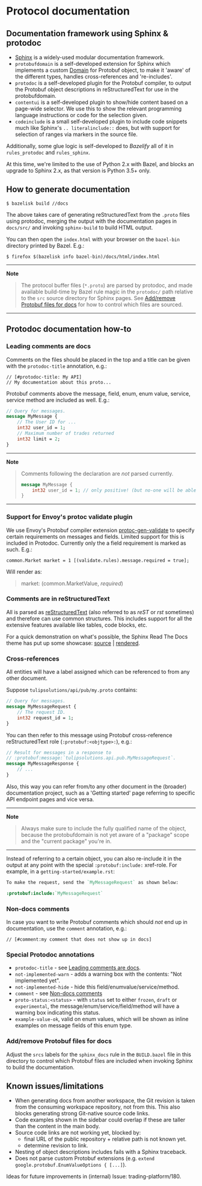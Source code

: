 # Protocol documentation


## Documentation framework using Sphinx & protodoc

* [Sphinx][sphinx-website] is a widely-used modular documentation framework.
* `protobufdomain` is a self-developed extension for Sphinx which implements a
  custom [Domain][sphinx-domains] for Protobuf object, to make it 'aware'
  of the different types, handles cross-references and 're-includes'.
* `protodoc` is a self-developed plugin for the Protobuf compiler, to output the
  Protobuf object descriptions in reStructuredText for use in the protobufdomain.
* `contentui` is a self-developed plugin to show/hide content based on a
  page-wide selector. We use this to show the relevant programming language
  instructions or code for the selection given.
* `codeinclude` is a small self-developed plugin to include code snippets much
  like Sphinx's `.. literalinclude::` does, but with support for selection of
  ranges via markers in the source file.

Additionally, some glue logic is self-developed to *Bazelify* all of it in
`rules_protodoc` and `rules_sphinx`.

At this time, we're limited to the use of Python 2.x with Bazel, and blocks an
upgrade to Sphinx 2.x, as that version is Python 3.5+ only.

[sphinx-website]: https://www.sphinx-doc.org/
[sphinx-domains]: https://www.sphinx-doc.org/en/1.8/usage/restructuredtext/domains.html


## How to generate documentation

    $ bazelisk build //docs

The above takes care of generating reStructuredText from the `.proto` files
using protodoc, merging the output with the documentation pages in `docs/src/`
and invoking `sphinx-build` to build HTML output.

You can then open the `index.html` with your browser on the `bazel-bin`
directory printed by Bazel. E.g.:

    $ firefox $(bazelisk info bazel-bin)/docs/html/index.html

---
**Note**

> The protocol buffer files (`*.proto`) are parsed by protodoc, and made
available build-time by Bazel rule magic in the `protodoc/` path
relative to the `src` source directory for Sphinx pages. See
[Add/remove Protobuf files for docs](#addremove-protobuf-files-for-docs) for
how to control which files are sourced.

---

## Protodoc documentation how-to


### Leading comments are docs

Comments on the files should be placed in the top and a title can be given with
the `protodoc-title` annotation, e.g.:

    // [#protodoc-title: My API]
    // My documentation about this proto...

Protobuf comments above the message, field, enum, enum value, service, service
method are included as well. E.g.:

```proto
// Query for messages.
message MyMessage {
    // The User ID for ...
    int32 user_id = 1;
    // Maximum number of trades returned
    int32 limit = 2;
}
```

---
**Note**

> Comments following the declaration are *not* parsed currently.
>
> ```proto
> message MyMessage {
>     int32 user_id = 1; // only positive! (but no-one will be able to read this...)
> }
> ```

---

### Support for Envoy's protoc validate plugin

We use Envoy's Protobuf compiler extension [protoc-gen-validate][pgv] to specify
certain requirements on messages and fields. Limited support for this is
included in Protodoc. Currently only the a field requirement is marked as such.
E.g.:

    common.Market market = 1 [(validate.rules).message.required = true];

Will render as:

> market:  (common.MarketValue, *required*)

[pgv]: https://github.com/envoyproxy/protoc-gen-validate


### Comments are in reStructuredText

All is parsed as [reStructuredText][rst] (also referred to as *reST* or *rst*
sometimes) and therefore can use common structures. This includes support for
all the extensive features available like tables, code blocks, etc.

For a quick demonstration on what's possible, the Sphinx Read The Docs theme
has put up some showcase: [source][rtd-theme-showcase-source] |
[rendered][rtd-theme-showcase-rendered].

[rst]: http://docutils.sourceforge.net/rst.html
[rtd-theme-showcase-source]: https://raw.githubusercontent.com/rtfd/sphinx_rtd_theme/master/docs/demo/demo.rst
[rtd-theme-showcase-rendered]: https://sphinx-rtd-theme.readthedocs.io/en/latest/demo/demo.html


### Cross-references

All entities will have a label assigned which can be referenced to from any
other document.

Suppose `tulipsolutions/api/pub/my.proto` contains:

```proto
// Query for messages.
message MyMessageRequest {
    // The request ID.
    int32 request_id = 1;
}
```

You can then refer to this message using Protobuf cross-reference
reStructuredText role (`:protobuf:<objtype>:`), e.g.:

```proto
// Result for messages in a response to
// :protobuf:message:`tulipsolutions.api.pub.MyMessageRequest`.
message MyMessageResponse {
    // ...
}
```

Also, this way you can refer from/to any other document in the (broader)
documentation project, such as a 'Getting started' page referring to specific
API endpoint pages and vice versa.

---
**Note**

> Always make sure to include the fully qualified name of the object, because the
protobufdomain is not yet aware of a "package" scope and the "current package"
you're in.

---

Instead of referring to a certain object, you can also re-include it in the
output at any point with the special `:protobuf:include:` xref-role. For
example, in a `getting-started/example.rst`:

```rest
To make the request, send the `MyMessageRequest` as shown below:

:protobuf:include:`MyMessageRequest`
```


### Non-docs comments

In case you want to write Protobuf comments which should *not* end up in
documentation, use the `comment` annotation, e.g.:

    // [#comment:my comment that does not show up in docs]


### Special Protodoc annotations

* `protodoc-title` - see
  [Leading comments are docs](#leading-comments-are-docs).
* `not-implemented-warn` - adds a warning box with the contents: "Not
  implemented yet".
* `not-implemented-hide` - hide this field/enumvalue/service/method.
* `comment` - see [Non-docs comments](#non-docs-comments)
* `proto-status:<status>` - with `status` set to either `frozen`, `draft` or
  `experimental`, the message/enum/service/field/method will have a warning box
  indicating this status.
* `example-value-ok`, valid on enum values, which will be shown as inline
  examples on message fields of this enum type.


### Add/remove Protobuf files for docs

Adjust the `srcs` labels for the `sphinx_docs` rule in the `BUILD.bazel` file in
this directory to control which Protobuf files are included when invoking Sphinx
to build the documentation.


## Known issues/limitations

* When generating docs from another workspace, the Git revision is taken from
  the consuming workspace repository, not from this. This also blocks generating
  strong Git-native source code links.
* Code examples shown in the sidebar could overlap if these are taller than the
  content in the main body.
* Source code links are not working yet, blocked by:
  * final URL of the public repository + relative path is not known yet.
  * determine revision to link.
* Nesting of object descriptions includes fails with a Sphinx traceback.
* Does not parse custom Protobuf extensions (e.g.
  `extend google.protobuf.EnumValueOptions { [...]`).

Ideas for future improvements in (internal) Issue: trading-platform/180.
